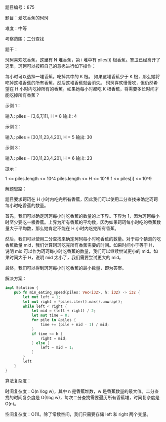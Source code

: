 题目编号：875

题目：爱吃香蕉的珂珂

难度：中等

考察范围：二分查找

题干：

珂珂喜欢吃香蕉。这里有 N 堆香蕉，第 i 堆中有 piles[i] 根香蕉。警卫已经离开了这里，珂珂可以按照自己的意愿进行如下操作：

每小时可以选择一堆香蕉，吃掉其中的 K 根。
如果这堆香蕉少于 K 根，那么她将吃掉这堆香蕉的所有香蕉，然后这堆香蕉就会消失。
珂珂喜欢慢慢吃，但仍然希望在 H 小时内吃掉所有的香蕉。如果她每小时都吃 K 根香蕉，将需要多长时间才能吃掉所有香蕉？

示例 1：

输入: piles = [3,6,7,11], H = 8
输出: 4

示例 2：

输入: piles = [30,11,23,4,20], H = 5
输出: 30

示例 3：

输入: piles = [30,11,23,4,20], H = 6
输出: 23

提示：

1 <= piles.length <= 10^4
piles.length <= H <= 10^9
1 <= piles[i] <= 10^9

解题思路：

题目要求珂珂在 H 小时内吃完所有香蕉，因此我们可以使用二分查找来确定珂珂每小时吃香蕉的数量。

首先，我们可以确定珂珂每小时吃香蕉的数量的上下界。下界为 1，因为珂珂每小时至少要吃一根香蕉。上界为所有香蕉的平均数，因为如果珂珂每小时吃的香蕉数量大于平均数，那么她肯定不能在 H 小时内吃完所有香蕉。

然后，我们可以使用二分查找来确定珂珂每小时吃香蕉的数量。对于每个猜测的吃香蕉数量 mid，我们计算珂珂吃完所有香蕉需要的时间。如果时间小于等于 H，说明 mid 可以作为珂珂每小时吃香蕉的数量，我们可以继续尝试更小的 mid。如果时间大于 H，说明 mid 太小了，我们需要尝试更大的 mid。

最终，我们可以得到珂珂每小时吃香蕉的最小数量，即为答案。

解决方案：

```rust
impl Solution {
    pub fn min_eating_speed(piles: Vec<i32>, h: i32) -> i32 {
        let mut left = 1;
        let mut right = *piles.iter().max().unwrap();
        while left < right {
            let mid = (left + right) / 2;
            let mut time = 0;
            for pile in &piles {
                time += (pile + mid - 1) / mid;
            }
            if time <= h {
                right = mid;
            } else {
                left = mid + 1;
            }
        }
        left
    }
}
```

算法复杂度：

时间复杂度：O(n \log w)，其中 n 是香蕉堆数，w 是香蕉数量的最大值。二分查找的时间复杂度是 O(\log w)，每次二分查找需要遍历所有香蕉堆，时间复杂度是 O(n)。

空间复杂度：O(1)。除了常数空间，我们只需要存储 left 和 right 两个变量。